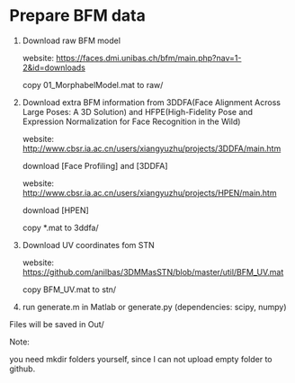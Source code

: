 # Prepare BFM data

1. Download raw BFM model   

    website: https://faces.dmi.unibas.ch/bfm/main.php?nav=1-2&id=downloads 

    copy 01_MorphabelModel.mat to raw/  

    

2. Download extra BFM information from 3DDFA(Face Alignment Across Large Poses: A 3D Solution)  and HFPE(High-Fidelity Pose and Expression Normalization for Face Recognition in the Wild)

    website: http://www.cbsr.ia.ac.cn/users/xiangyuzhu/projects/3DDFA/main.htm  

    download [Face Profiling] and [3DDFA]

    website:  http://www.cbsr.ia.ac.cn/users/xiangyuzhu/projects/HPEN/main.htm

    download [HPEN]

    copy  *.mat to 3ddfa/  

    

3. Download UV coordinates fom STN  

    website: https://github.com/anilbas/3DMMasSTN/blob/master/util/BFM_UV.mat  

    copy BFM_UV.mat to stn/  

    

4. run generate.m in Matlab or generate.py (dependencies:  scipy, numpy)



Files will be saved in Out/  

Note: 

you need mkdir folders yourself, since I can not  upload empty folder to github.



  

